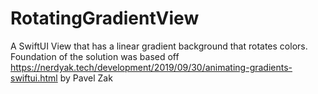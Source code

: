 # RotatingGradientView
A SwiftUI View that has a linear gradient background that rotates colors. Foundation of the solution was based off https://nerdyak.tech/development/2019/09/30/animating-gradients-swiftui.html by Pavel Zak
